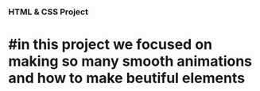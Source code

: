 ### HTML & CSS Project ###


# #in this project we focused on making so many smooth animations and how to make beutiful elements #
